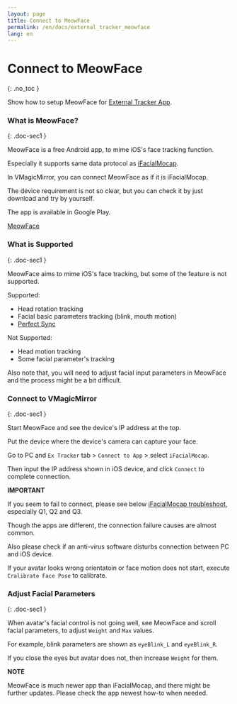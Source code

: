 ```yaml
---
layout: page
title: Connect to MeowFace
permalink: /en/docs/external_tracker_meowface
lang: en
---
```


# Connect to MeowFace
{: .no_toc }

Show how to setup MeowFace for [External Tracker App](./external_tracker).


### What is MeowFace?
{: .doc-sec1 }

MeowFace is a free Android app, to mime iOS's face tracking function.

Especially it supports same data protocol as [iFacialMocap](./external_tracker_ifacialmocap).

In VMagicMirror, you can connect MeowFace as if it is iFacialMocap.

The device requirement is not so clear, but you can check it by just download and try by yourself.

The app is available in Google Play.

[MeowFace](https://play.google.com/store/apps/details?id=com.suvidriel.meowface)


### What is Supported
{: .doc-sec1 }

MeowFace aims to mime iOS's face tracking, but some of the feature is not supported.

<div class="doc-ul" markdown="1">

Supported:

- Head rotation tracking
- Facial basic parameters tracking (blink, mouth motion)
- [Perfect Sync](../tips/perfect_sync)

Not Supported:

- Head motion tracking
- Some facial parameter's tracking

</div>

Also note that, you will need to adjust facial input parameters in MeowFace and the process might be a bit difficult.


### Connect to VMagicMirror
{: .doc-sec1 }

Start MeowFace and see the device's IP address at the top.

Put the device where the device's camera can capture your face.

Go to PC and `Ex Tracker` tab > `Connect to App` > select `iFacialMocap`.

Then input the IP address shown in iOS device, and click `Connect` to complete connection.

<div class="note-area" markdown="1">

**IMPORTANT** 

If you seem to fail to connect, please see below [iFacialMocap troubleshoot](./external_tracker_ifacialmocap#troubleshoot), especially Q1, Q2 and Q3.

Though the apps are different, the connection failure causes are almost common.

Also please check if an anti-virus software disturbs connection between PC and iOS device.

</div>

If your avatar looks wrong orientatoin or face motion does not start, execute `Cralibrate Face Pose` to calibrate.


### Adjust Facial Parameters
{: .doc-sec1 }

When avatar's facial control is not going well, see MeowFace and scroll facial parameters, to adjust `Weight` and `Max` values.

For example, blink parameters are shown as `eyeBlink_L` and `eyeBlink_R`.

If you close the eyes but avatar does not, then increase `Weight` for them.

<div class="note-area" markdown="1">

**NOTE**

MeowFace is much newer app than iFacialMocap, and there might be further updates. Please check the app newest how-to when needed.

</div>

